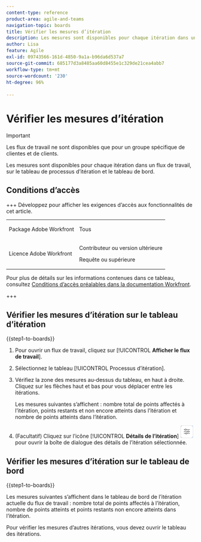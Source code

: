 ```yaml
---
content-type: reference
product-area: agile-and-teams
navigation-topic: boards
title: Vérifier les mesures d’itération
description: Les mesures sont disponibles pour chaque itération dans un flux de travail, sur la carte du processus d’itération.
author: Lisa
feature: Agile
exl-id: 09743566-161d-4850-9a1a-b96da6d537a7
source-git-commit: 685177d3a8485aa60d8455e1c329de21cea4abb7
workflow-type: tm+mt
source-wordcount: '230'
ht-degree: 96%

---
```


# Vérifier les mesures d’itération

>[!IMPORTANT]
>
>Les flux de travail ne sont disponibles que pour un groupe spécifique de clientes et de clients.

Les mesures sont disponibles pour chaque itération dans un flux de travail, sur le tableau de processus d’itération et le tableau de bord.

## Conditions d’accès

+++ Développez pour afficher les exigences d’accès aux fonctionnalités de cet article.

<table style="table-layout:auto"> 
 <col> 
 <col> 
 <tbody> 
  <tr> 
   <td role="rowheader">Package Adobe Workfront</td> 
   <td> <p>Tous</p> </td> 
  </tr> 
  <tr> 
   <td role="rowheader">Licence Adobe Workfront</td> 
   <td> 
   <p>Contributeur ou version ultérieure</p> 
   <p>Requête ou supérieure</p>
   </td> 
  </tr> 
 </tbody> 
</table>

Pour plus de détails sur les informations contenues dans ce tableau, consultez [Conditions d’accès préalables dans la documentation Workfront](/help/quicksilver/administration-and-setup/add-users/access-levels-and-object-permissions/access-level-requirements-in-documentation.md).

+++

## Vérifier les mesures d’itération sur le tableau d’itération

{{step1-to-boards}}

1. Pour ouvrir un flux de travail, cliquez sur [!UICONTROL **Afficher le flux de travail**].
1. Sélectionnez le tableau [!UICONTROL Processus d’itération].
1. Vérifiez la zone des mesures au-dessus du tableau, en haut à droite. Cliquez sur les flèches haut et bas pour vous déplacer entre les itérations.

   Les mesures suivantes s’affichent : nombre total de points affectés à l’itération, points restants et non encore atteints dans l’itération et nombre de points atteints dans l’itération.

1. (Facultatif) Cliquez sur l’icône [!UICONTROL **Détails de l’itération**] ![Détails de l’itération](assets/iteration-details-button.png) pour ouvrir la boîte de dialogue des détails de l’itération sélectionnée.

## Vérifier les mesures d’itération sur le tableau de bord

{{step1-to-boards}}

Les mesures suivantes s’affichent dans le tableau de bord de l’itération actuelle du flux de travail : nombre total de points affectés à l’itération, nombre de points atteints et points restants non encore atteints dans l’itération.

Pour vérifier les mesures d’autres itérations, vous devez ouvrir le tableau des itérations.
